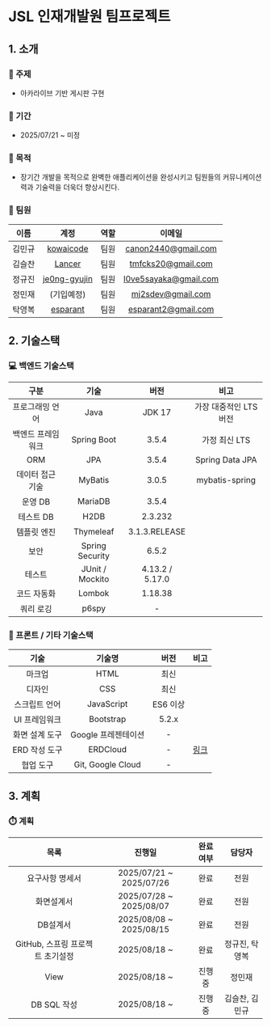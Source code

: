 # JSL 인재개발원 팀프로젝트
## 1. 소개
### 📌 주제
- 아카라이브 기반 게시판 구현
### 📅 기간
- 2025/07/21 ~ 미정
### 👏 목적
- 장기간 개발을 목적으로 완벽한 애플리케이션을 완성시키고 팀원들의 커뮤니케이션력과 기술력을 더욱더 향상시킨다.
### 👬 팀원 
| 이름 | 계정 | 역할 | 이메일 |
|:-------:|:-------:|:-------:|:-------:|
| 김민규 | [kowaicode](https://github.com/kowaicode) | 팀원 | canon2440@gmail.com |
| 김슬찬 | [Lancer](https://github.com/LancerAlert) | 팀원 | tmfcks20@gmail.com |
| 정규진 | [je0ng-gyujin](https://github.com/je0ng-gyujin) | 팀원 | l0ve5sayaka@gmail.com |
| 정민재 | (기입예정) | 팀원 | mj2sdev@gmail.com |
| 탁영복 | [esparant](https://github.com/esparant) | 팀원 | esparant2@gmail.com |
## 2. 기술스택
### 💻 백엔드 기술스택
| 구분       | 기술           | 버전 | 비고               |
|:---------:|:---------------:|:---:|:-----------------:|
| 프로그래밍 언어 | Java            | JDK 17  |     가장 대중적인 LTS 버전     |
| 백엔드 프레임워크 | Spring Boot     | 3.5.4  |     가정 최신 LTS  |
| ORM        | JPA             |  3.5.4    |    Spring Data JPA               |
| 데이터 접근 기술 | MyBatis         |  3.0.5 |    mybatis-spring             |
| 운영 DB    | MariaDB         |  3.5.4  |                   |
| 테스트 DB  | H2DB            |   2.3.232   |                   |
| 템플릿 엔진 | Thymeleaf       |    3.1.3.RELEASE|                   |
| 보안       | Spring Security |  6.5.2  |                   |
| 테스트     | JUnit / Mockito          | 4.13.2 / 5.17.0     |                   |
| 코드 자동화 | Lombok          |   1.18.38   |                   |
| 쿼리 로깅 | p6spy           |   -   |                   |
### 🎨 프론트 / 기타 기술스택 
| 기술       | 기술명                  | 버전 | 비고               |
|:---------:|:---------------------:|:---:|:-----------------:|
| 마크업     | HTML                   |  최신  |              |
| 디자인    | CSS                    |  최신 |                   |
| 스크립트 언어 | JavaScript             | ES6 이상 |                   |
| UI 프레임워크 | Bootstrap             |  5.2.x |                   |
| 화면 설계 도구 | Google 프레젠테이션    |   -   |                   |
| ERD 작성 도구 | ERDCloud              |  -    | [링크](https://www.erdcloud.com/d/NP5AQzpvCAXhcpeKk)  |
| 협업 도구   | Git, Google Cloud       |   -   |                   |
## 3. 계획
### ⏱️ 계획
| 목록       | 진행일       | 완료여부 | 담당자  |
|:---------:|:-----------:|:-------:|:------:|
|   요구사항 명세서 |   2025/07/21 ~ 2025/07/26 |    완료     |   전원   |
|    화면설계서       |   2025/07/28 ~ 2025/08/07   |   완료      |   전원  |
|      DB설계서  |   2025/08/08 ~ 2025/08/15    |     완료   |    전원  |
|      GitHub, 스프링 프로젝트 초기설정  |  2025/08/18 ~     |   완료      | 정규진, 탁영복     |
|      View  |      2025/08/18 ~ |     진행중    |   정민재   |
|      DB SQL 작성  |    2025/08/18 ~ |   진행중    |   김슬찬, 김민규    |
